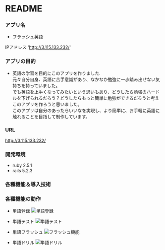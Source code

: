# README

### アプリ名
- フラッシュ英語

IPアドレス 'http://3.115.133.232/'

### アプリの目的
- 英語の学習を目的にこのアプリを作りました.<br>
元々自分自身、英語に苦手意識があり、なかなか勉強に一歩踏み出せない気持ちを持っていました。<br>
でも英語を上手くなってみたいという思いもあり、どうしたら勉強のハードルを下げられるだろう？どうしたらもっと簡単に勉強ができるだろうと考えこのアプリを作ろうと思いました。<br>
このアプリは自分のあったらいいなを実現し、より簡単に、お手軽に英語に触れることを目指して制作しています。<br>

### URL
http://3.115.133.232/

### 開発環境
- ruby 2.5.1
- rails 5.2.3

### 各種機能＆導入技術

### 各種機能の動作

- 単語登録
![単語登録](https://user-images.githubusercontent.com/61169243/78620236-64495880-78ba-11ea-98a2-b8c35ad8eb66.gif)

- 単語テスト
![単語テスト](https://user-images.githubusercontent.com/61169243/78620494-1ed95b00-78bb-11ea-814f-bad366408aab.gif)

- 単語フラッシュ
![フラッシュ機能](https://user-images.githubusercontent.com/61169243/78620504-24cf3c00-78bb-11ea-93e1-0bbbb38a2514.gif)

- 単語ドリル
![単語ドリル](https://user-images.githubusercontent.com/61169243/78620646-8b545a00-78bb-11ea-924c-e14028d4f442.gif)
